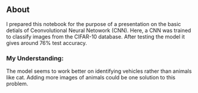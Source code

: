 ## About 
I prepared this notebook for the purpose of a presentation on the basic detials of Ceonvolutional Neural Netowork (CNN). Here, a CNN was trained to classify images from the CIFAR-10 database. After testing the model it gives around 76% test accuracy. 

### My Understanding:
The model seems to work better on identifying vehicles rather than animals like cat. Adding more images of animals could be one solution to this problem.


